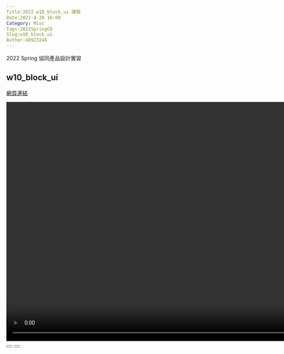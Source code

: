 ```yaml
---
Title:2022 w10_block_ui 課程
Date:2022-4-28 16:00
Category: Misc
Tags:2022SpringCD
Slug:w10_block_ui
Author:40923248
---
```


2022 Spring 協同產品設計實習

<!--PELICAN_END_SUMMARY -->

w10_block_ui
----
[網頁連結]

[網頁連結]:https://40923248.github.io/cd2022/content/w10_block_ui.html

<script>
var winkVideoData = {
  dataVersion: 1,
  frameRate: 20,
  buttonFrameLength: 10,
  buttonFrameOffset: 5,
  frameStops: {
  },
};
</script>
<div class="winkVideoContainerClass"><video width="1008" height="630" autoplay="autoplay" class="winkVideoClass" controls="controls" data-dirname="/static" data-varname="winkVideoData" muted="true">
      <source src="https://40923248.github.io/cd2022/downloads/W10-1.mp4" type="video/mp4"/></video>
<div class="winkVideoOverlayClass"></div>
<div class="winkVideoControlBarClass"><button class="winkVideoControlBarPlayButtonClass"></button> <button class="winkVideoControlBarPauseButtonClass"></button>
<div class="winkVideoControlBarProgressLeftClass"></div>
<div class="winkVideoControlBarProgressEmptyMiddleClass"></div>
<div class="winkVideoControlBarProgressRightClass"></div>
<div class="winkVideoControlBarProgressFilledMiddleClass"></div>
<div class="winkVideoControlBarProgressThumbClass"></div>
</div>
<div class="winkVideoPlayOverlayClass"></div>
</div>